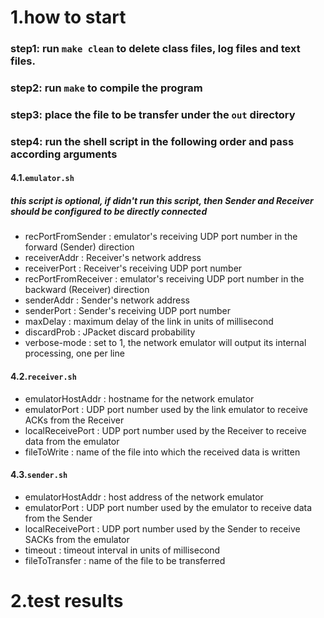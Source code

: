 # 1.how to start

### step1: run `make clean` to delete class files, log files and text files.

### step2: run `make` to compile the program

### step3: place the file to be transfer under the `out` directory 

### step4: run the shell script in the following order and pass according arguments


#### 4.1.`emulator.sh`

##### this script is optional, if didn't run this script, then Sender and Receiver should be configured to be directly connected

* recPortFromSender : emulator's receiving UDP port number in the forward (Sender) direction
* receiverAddr : Receiver's network address
* receiverPort : Receiver's receiving UDP port number
* recPortFromReceiver : emulator's receiving UDP port number in the backward (Receiver) direction
* senderAddr : Sender's network address
* senderPort : Sender's receiving UDP port number
* maxDelay : maximum delay of the link in units of millisecond
* discardProb : JPacket discard probability
* verbose-mode : set to 1, the network emulator will output its internal processing, one per line


#### 4.2.`receiver.sh`
* emulatorHostAddr : hostname for the network emulator
* emulatorPort : UDP port number used by the link emulator to receive ACKs from the Receiver
* localReceivePort : UDP port number used by the Receiver to receive data from the emulator
* fileToWrite : name of the file into which the received data is written


#### 4.3.`sender.sh`
* emulatorHostAddr : host address of the network emulator
* emulatorPort : UDP port number used by the emulator to receive data from the Sender
* localReceivePort : UDP port number used by the Sender to receive SACKs from the emulator
* timeout : timeout interval in units of millisecond
* fileToTransfer : name of the file to be transferred



# 2.test results


